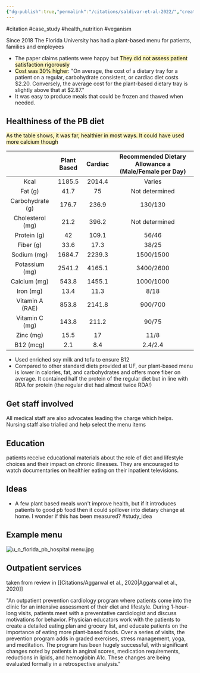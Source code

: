 ```yaml
---
{"dg-publish":true,"permalink":"/citations/saldivar-et-al-2022/","created":"2024-04-22T13:06:04.000+01:00","updated":"2025-09-28T23:48:34.363+01:00"}
---
```


#citation #case_study #health_nutrition #veganism 

Since 2018 The Florida University has had a plant-based menu for patients, families and employees

- The paper claims patients were happy but <mark style="background: #FFF3A3A6;">They did not assess patient satisfaction rigorously </mark>
- <mark style="background: #FFF3A3A6;">Cost was 30% higher</mark>: "On average, the cost of a dietary tray for a patient on a regular, carbohydrate consistent, or cardiac diet costs $2.20. Conversely, the average cost for the plant-based dietary tray is slightly above that at $2.87."
- It was easy to produce meals that could be frozen and thawed when needed.

## Healthiness of the PB diet

<mark style="background: #FFF3A3A6;">As the table shows, it was far, healthier in most ways. It could have used more calcium though</mark>

|                  | Plant Based | Cardiac | Recommended Dietary Allowance a (Male/Female per Day) |
|:----------------:|:-----------:|:-------:|:-----------------------------------------------------:|
|       Kcal       |   1185.5    | 2014.4  |                        Varies                         |
|     Fat (g)      |    41.7     |   75    |                    Not determined                     |
| Carbohydrate (g) |    176.7    |  236.9  |                        130/130                        |
| Cholesterol (mg) |    21.2     |  396.2  |                    Not determined                     |
|   Protein (g)    |     42      |  109.1  |                         56/46                         |
|    Fiber (g)     |    33.6     |  17.3   |                         38/25                         |
|   Sodium (mg)    |   1684.7    | 2239.3  |                       1500/1500                       |
|  Potassium (mg)  |   2541.2    | 4165.1  |                       3400/2600                       |
|   Calcium (mg)   |    543.8    | 1455.1  |                       1000/1000                       |
|    Iron (mg)     |    13.4     |  11.3   |                         8/18                          |
| Vitamin A (RAE)  |    853.8    | 2141.8  |                        900/700                        |
|  Vitamin C (mg)  |    143.8    |  211.2  |                         90/75                         |
|    Zinc (mg)     |    15.5     |   17    |                         11/8                          |
|    B12 (mcg)     |     2.1     |   8.4   |                        2.4/2.4                        |

- Used enriched soy milk and tofu to ensure B12
- Compared to other standard diets provided at UF, our plant-based menu is lower in calories, fat, and carbohydrates and offers more fiber on average. It contained half the protein of the regular diet but in line with RDA for protein (the regular diet had almost twice RDA!)
## Get staff involved
All medical staff are also advocates leading the charge which helps. Nursing staff also trialled and help select the menu items

## Education
patients receive educational materials about the role of diet and lifestyle choices and their impact on chronic illnesses. They are encouraged to watch documentaries on healthier eating on their inpatient televisions. 

## Ideas
- A few plant based meals won't improve health, but if it introduces patients to good pb food then it could spillover into dietary change at home. I wonder if this has been measured? #study_idea

## Example menu
![u_o_florida_pb_hospital menu.jpg](/img/user/u_o_florida_pb_hospital%20menu.jpg)

## Outpatient services
taken from review in [[Citations/Aggarwal et al., 2020\|Aggarwal et al., 2020]]

"An outpatient prevention cardiology program where patients come into the clinic for an intensive assessment of their diet and lifestyle. During 1-hour-long visits, patients meet with a preventative cardiologist and discuss motivations for behavior. Physician educators work with the patients to create a detailed eating plan and grocery list, and educate patients on the importance of eating more plant-based foods. Over a series of visits, the prevention program adds in graded exercises, stress management, yoga, and meditation. The program has been hugely successful, with significant changes noted by patients in anginal scores, medication requirements, reductions in lipids, and hemoglobin A1c. These changes are being evaluated formally in a retrospective analysis."